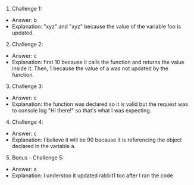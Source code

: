1. Challenge 1:
  - Answer: b
  - Explanation: "xyz" and "xyz" because the value of the variable foo is updated.

2. Challenge 2:
  - Answer: c 
  - Explanation: first 10 because it calls the function and returns the value inside it. Then, 1 because the value of a was not updated by the function.


3. Challenge 3:
  - Answer: c
  - Explanation: the function was declared so it is valid but the request was to console log "Hi there!" so that's what I was expecting.


4. Challenge 4:
  - Answer: c
  - Explanation: I believe it will be 90 because it is referencing the object declared in the variable a. 


5. Bonus - Challenge 5:
  - Answer: a
  - Explanation: I understoo it updated rabbit1 too after I ran the code

